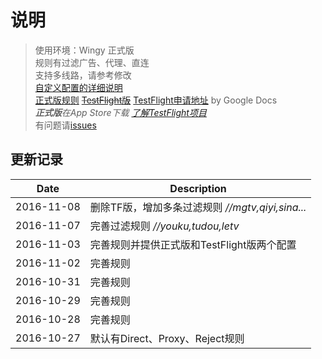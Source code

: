 # 说明

> 使用环境：Wingy 正式版  
> 规则有过滤广告、代理、直连  
> 支持多线路，请参考修改  
> [自定义配置的详细说明](https://github.com/hellowingy/wingy-announcement/blob/master/CONFIG.md)  
> [正式版规则](https://raw.githubusercontent.com/kimanlo/WingyConfig/master/default.conf) ~~[TestFlight版](https://raw.githubusercontent.com/kimanlo/WingyConfig/master/tf.conf)~~ [TestFlight申请地址](https://docs.google.com/forms/d/e/1FAIpQLSdz5GXxFneZIQv4xkAcf-kyBycQBaUsn7JtSOuSCkekKB4REg/viewform?c=0&w=1) by Google Docs  
> _**正式版**在App Store下载 [了解TestFlight项目](http://jingyan.baidu.com/article/63f23628276e1d0209ab3d10.html)_  
> 有问题请[issues](https://github.com/kimanlo/WingyConfig/issues)

## 更新记录

| Date | Description |
| ------| -----------|
| 2016-11-08 | 删除TF版，增加多条过滤规则 _//mgtv,qiyi,sina..._ |
| 2016-11-07 | 完善过滤规则 _//youku,tudou,letv_ |
| 2016-11-03 | 完善规则并提供正式版和TestFlight版两个配置 |
| 2016-11-02 | 完善规则 |
| 2016-10-31 | 完善规则 |
| 2016-10-29 | 完善规则 |
| 2016-10-28 | 完善规则 |
| 2016-10-27 | 默认有Direct、Proxy、Reject规则 |

